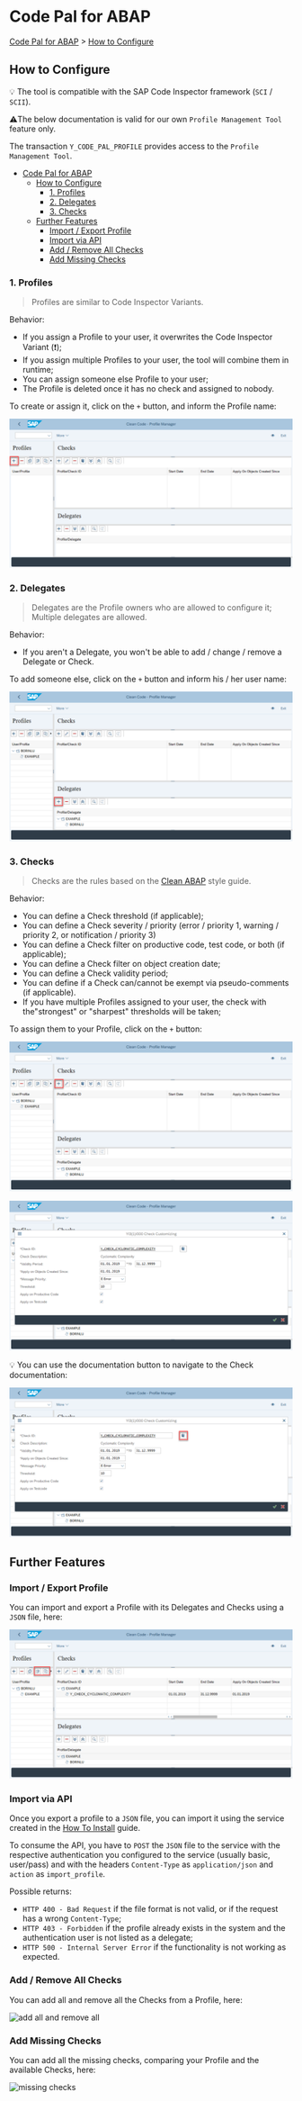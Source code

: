 # Code Pal for ABAP

[Code Pal for ABAP](../README.md) > [How to Configure](how-to-configure.md)

## How to Configure

💡 The tool is compatible with the SAP Code Inspector framework (`SCI` / `SCII`).

⚠️The below documentation is valid for our own `Profile Management Tool` feature only.

The transaction `Y_CODE_PAL_PROFILE` provides access to the `Profile Management Tool`.

- [Code Pal for ABAP](#code-pal-for-abap)
  - [How to Configure](#how-to-configure)
    - [1. Profiles](#1-profiles)
    - [2. Delegates](#2-delegates)
    - [3. Checks](#3-checks)
  - [Further Features](#further-features)
    - [Import / Export Profile](#import--export-profile)
    - [Import via API](#import-via-api)
    - [Add / Remove All Checks](#add--remove-all-checks)
    - [Add Missing Checks](#add-missing-checks)
  
### 1. Profiles

> Profiles are similar to Code Inspector Variants.

Behavior:

- If you assign a Profile to your user, it overwrites the Code Inspector Variant (❗);
- If you assign multiple Profiles to your user, the tool will combine them in runtime;
- You can assign someone else Profile to your user;
- The Profile is deleted once it has no check and assigned to nobody.

To create or assign it, click on the `+` button, and inform the Profile name:

![create a profile](imgs/create-profile.png)

### 2. Delegates

> Delegates are the Profile owners who are allowed to configure it;
> Multiple delegates are allowed.

Behavior:

- If you aren't a Delegate, you won't be able to add / change / remove a Delegate or Check.

To add someone else, click on the `+` button and inform his / her user name:

![assign delegate](imgs/assign-delegate.png)

### 3. Checks

> Checks are the rules based on the [Clean ABAP](https://github.com/SAP/styleguides/blob/master/clean-abap/CleanABAP.md) style guide.

Behavior:

- You can define a Check threshold (if applicable);  
- You can define a Check severity / priority (error / priority 1, warning / priority 2, or notification / priority 3)
- You can define a Check filter on productive code, test code, or both (if applicable);
- You can define a Check filter on object creation date;
- You can define a Check validity period;
- You can define if a Check can/cannot be exempt via pseudo-comments (if applicable). 
- If you have multiple Profiles assigned to your user, the check with the"strongest" or "sharpest" thresholds will be taken;

To assign them to your Profile, click on the `+` button:

![assign check](imgs/assign-check.png)

![customize check](imgs/customize-check.png)

💡 You can use the documentation button to navigate to the Check documentation:

![check documentation](imgs/check-documentation.png)

## Further Features

### Import / Export Profile

You can import and export a Profile with its Delegates and Checks using a `JSON` file, here:

![import and export feature](imgs/import-export-feature.png)

### Import via API

Once you export a profile to a `JSON` file, you can import it using the service created in the [How To Install](how-to-install.md) guide.

To consume the API, you have to `POST` the `JSON` file to the service with the respective authentication you configured to the service (usually basic, user/pass) and with the headers `Content-Type` as `application/json` and `action` as `import_profile`.

Possible returns:

- `HTTP 400 - Bad Request` if the file format is not valid, or if the request has a wrong `Content-Type`;
- `HTTP 403 - Forbidden` if the profile already exists in the system and the authentication user is not listed as a delegate;
- `HTTP 500 - Internal Server Error` if the functionality is not working as expected.

### Add / Remove All Checks

You can add all and remove all the Checks from a Profile, here:

![add all and remove all](imgs/)

### Add Missing Checks

You can add all the missing checks, comparing your Profile and the available Checks, here:

![missing checks](imgs/)
